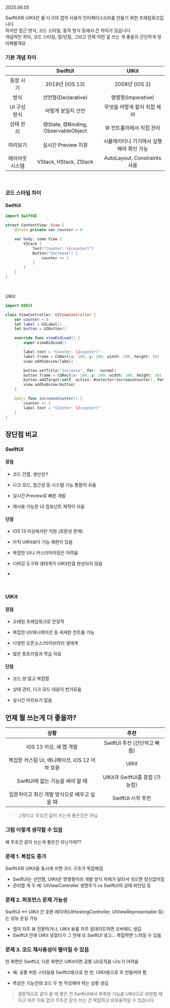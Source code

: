 2025.06.05

SwiftUI와 UIKit은 둘 다 iOS 앱의 사용자 인터페이스(UI)를 만들기 위한 프레임워크입니다<br>
하지만 접근 방식, 코드 스타일, 동작 방식 등에서 큰 차이가 있습니다<br>
개념적인 차이, 코드 스타일, 장/단점, 그리고 언제 어떤 걸 쓰는 게 좋을지 간단하게 정리해볼게요

### 기본 개념 차이

||SwiftUI|UIKit
|:-:|:-:|:-:|
등장 시기|2019년 (iOS 13)|2008년 (iOS 2)
방식|선언형(Declarative)|명령형(Imperative)
UI 구성 방식|어떻게 보일지 선언|무엇을 어떻게 할지 직접 제어
상태 관리|@State, @Binding, ObservableObject|	뷰 컨트롤러에서 직접 관리
미리보기|실시간 Preview 지원|시뮬레이터나 기기에서 실행해야 확인 가능
레이아웃 시스템|VStack, HStack, ZStack|AutoLayout, Constraints 사용

<br>

### 코드 스타일 차이
#### SwiftUI
```swift
import SwiftUI

struct ContentView: View {
    @State private var counter = 0

    var body: some View {
        VStack {
            Text("Counter: \(counter)")
            Button("Increase") {
                counter += 1
            }
        }
    }
}
```

<br>

UIKit
```swift
import UIKit

class ViewController: UIViewController {
    var counter = 0
    let label = UILabel()
    let button = UIButton()

    override func viewDidLoad() {
        super.viewDidLoad()

        label.text = "Counter: \(counter)"
        label.frame = CGRect(x: 100, y: 100, width: 200, height: 50)
        view.addSubview(label)

        button.setTitle("Increase", for: .normal)
        button.frame = CGRect(x: 100, y: 200, width: 100, height: 50)
        button.addTarget(self, action: #selector(increaseCounter), for: .touchUpInside)
        view.addSubview(button)
    }

    @objc func increaseCounter() {
        counter += 1
        label.text = "Counter: \(counter)"
    }
}
```

## 장단점 비교
### SwiftUI
#### 장점
- 코드 간결, 생산성↑

- 다크 모드, 접근성 등 시스템 기능 통합이 쉬움

- 실시간 Preview로 빠른 개발

- 재사용 가능한 UI 컴포넌트 제작이 쉬움

#### 단점
- iOS 13 이상에서만 지원 (호환성 문제)

- 아직 UIKit보다 기능 제한이 있음

- 복잡한 UI나 커스터마이징은 어려움

- 디버깅 도구와 생태계가 UIKit만큼 완성되지 않음
- 
<br>

### UIKit
#### 장점
- 오래된 프레임워크로 안정적

- 복잡한 UI/애니메이션 등 세세한 컨트롤 가능

- 다양한 오픈소스/라이브러리 생태계

- 많은 튜토리얼과 학습 자료

#### 단점
- 코드 양 많고 복잡함

- 상태 관리, 다크 모드 대응이 번거로움

- 실시간 미리보기 없음

## 언제 뭘 쓰는게 더 좋을까?

상황|추천
|:-:|:-:|
iOS 13 이상, 새 앱 개발|SwiftUI 추천 (간단하고 빠름)
복잡한 커스텀 UI, 애니메이션, iOS 12 이하 호환|UIKit
SwiftUI에 없는 기능을 써야 할 때|UIKit과 SwiftUI를 혼합 (가능함)
입문자이고 최신 개발 방식으로 배우고 싶을 때|SwiftUI 시작 추천

>그렇다고 무조건 같이 쓰는게 좋은것은 아님

### 그럼 이렇게 생각할 수 있음
왜 무조건 같이 쓰는게 좋은건 아닌가여??<br>

### 문제 1. 복잡도 증가
SwiftUI와 UIKit을 동시에 쓰면 코드 구조가 복잡해짐
- SwiftUI는 선언형, UIKit은 명령형이라 개발 방식 자체가 달라서 섞으면 정신없어짐
- 관리할 게 두 배: UIViewController 생명주기 vs SwiftUI의 상태 바인딩 등

### 문제 2. 퍼포먼스 문제 가능성
SwiftUI <-> UIKit 간 호환 레이어(UIHostingController, UIViewRepresentable 등) 는 성능 손실 가능
- 앱이 자주 뷰 전환하거나, UIKit 뷰를 자주 업데이트하면 오버헤드 생김
- SwiftUI 안에 UIKit 넣었다가 그 안에 또 SwiftUI 넣고… 복잡하면 느려질 수 있음


### 문제 3. 코드 재사용성이 떨어질 수 있음
한 화면은 SwiftUI, 다른 화면은 UIKit이면 공통 UI/로직을 나누기 어려움
- 예: 공통 버튼 스타일을 SwiftUI용으로 한 번, UIKit용으로 또 만들어야 함

- 똑같은 기능인데 코드 두 번 작성해야 하는 상황 생김

>결론적으로 같이 쓸 때 좋은 건	SwiftUI에서 부족한 기능을 UIKit으로 보완할 때 이고 아무 이유 없이 무조건 같이 쓰는 건 복잡하고 비효율적일 수 있습니다
